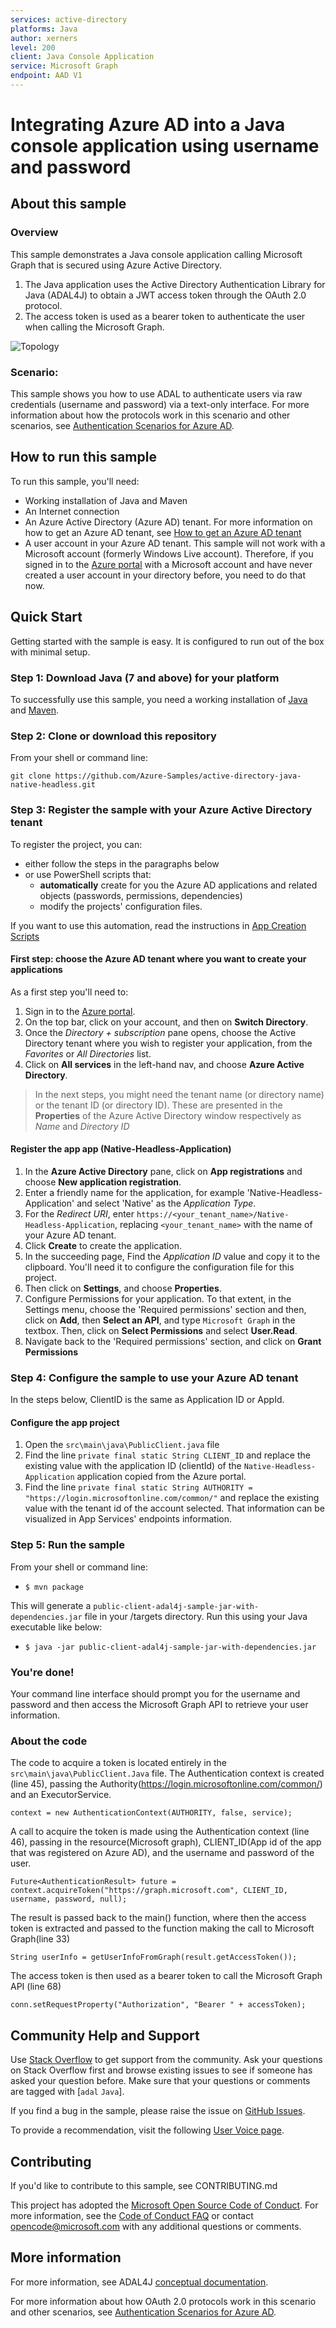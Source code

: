 ```yaml
---
services: active-directory
platforms: Java
author: xerners
level: 200
client: Java Console Application
service: Microsoft Graph
endpoint: AAD V1
---
```

# Integrating Azure AD into a Java console application using username and password

## About this sample

### Overview

This sample demonstrates a Java console application calling Microsoft Graph that is secured using Azure Active Directory.

1. The Java application uses the Active Directory Authentication Library for Java (ADAL4J) to obtain a JWT access token through the OAuth 2.0 protocol.
2. The access token is used as a bearer token to authenticate the user when calling the Microsoft Graph.

![Topology](./ReadmeFiles/Java-Native-Diagram.png)

### Scenario: 

This sample shows you how to use ADAL to authenticate users via raw credentials (username and password) via a text-only interface. For more information about how the protocols work in this scenario and other scenarios, see [Authentication Scenarios for Azure AD](https://azure.microsoft.com/documentation/articles/active-directory-authentication-scenarios/).

## How to run this sample

To run this sample, you'll need:

- Working installation of Java and Maven
- An Internet connection
- An Azure Active Directory (Azure AD) tenant. For more information on how to get an Azure AD tenant, see [How to get an Azure AD tenant](https://azure.microsoft.com/en-us/documentation/articles/active-directory-howto-tenant/)
- A user account in your Azure AD tenant. This sample will not work with a Microsoft account (formerly Windows Live account). Therefore, if you signed in to the [Azure portal](https://portal.azure.com) with a Microsoft account and have never created a user account in your directory before, you need to do that now.

## Quick Start

Getting started with the sample is easy. It is configured to run out of the box with minimal setup.

### Step 1: Download Java (7 and above) for your platform

To successfully use this sample, you need a working installation of [Java](http://www.oracle.com/technetwork/java/javase/downloads/index.html) and [Maven](https://maven.apache.org/).

### Step 2:  Clone or download this repository

From your shell or command line:

`git clone https://github.com/Azure-Samples/active-directory-java-native-headless.git `

### Step 3:  Register the sample with your Azure Active Directory tenant

To register the project, you can:

- either follow the steps in the paragraphs below
- or use PowerShell scripts that:
  - **automatically** create for you the Azure AD applications and related objects (passwords, permissions, dependencies)
  - modify the projects' configuration files.

If you want to use this automation, read the instructions in [App Creation Scripts](./AppCreationScripts/AppCreationScripts.md)

#### First step: choose the Azure AD tenant where you want to create your applications

As a first step you'll need to:

1. Sign in to the [Azure portal](https://portal.azure.com).
1. On the top bar, click on your account, and then on **Switch Directory**. 
1. Once the *Directory + subscription* pane opens, choose the Active Directory tenant where you wish to register your application, from the *Favorites* or *All Directories* list.
1. Click on **All services** in the left-hand nav, and choose **Azure Active Directory**.

> In the next steps, you might need the tenant name (or directory name) or the tenant ID (or directory ID). These are presented in the **Properties**
of the Azure Active Directory window respectively as *Name* and *Directory ID*

#### Register the app app (Native-Headless-Application)

1. In the  **Azure Active Directory** pane, click on **App registrations** and choose **New application registration**.
1. Enter a friendly name for the application, for example 'Native-Headless-Application' and select 'Native' as the *Application Type*.
1. For the *Redirect URI*, enter `https://<your_tenant_name>/Native-Headless-Application`, replacing `<your_tenant_name>` with the name of your Azure AD tenant.
1. Click **Create** to create the application.
1. In the succeeding page, Find the *Application ID* value and copy it to the clipboard. You'll need it to configure the configuration file for this project.
1. Then click on **Settings**, and choose **Properties**.
1. Configure Permissions for your application. To that extent, in the Settings menu, choose the 'Required permissions' section and then,
   click on **Add**, then **Select an API**, and type `Microsoft Graph` in the textbox. Then, click on  **Select Permissions** and select **User.Read**.
1. Navigate back to the 'Required permissions' section, and click on **Grant Permissions**

### Step 4:  Configure the sample to use your Azure AD tenant

In the steps below, ClientID is the same as Application ID or AppId.

#### Configure the app project

1. Open the `src\main\java\PublicClient.java` file
1. Find the line `private final static String CLIENT_ID` and replace the existing value with the application ID (clientId) of the `Native-Headless-Application` application copied from the Azure portal.
1. Find the line `private final static String AUTHORITY = "https://login.microsoftonline.com/common/"` and replace the existing value with the tenant id of the account selected. That information can be visualized in App Services' endpoints information.

### Step 5: Run the sample

From your shell or command line:

- `$ mvn package`

This will generate a `public-client-adal4j-sample-jar-with-dependencies.jar` file in your /targets directory. Run this using your Java executable like below:

- `$ java -jar public-client-adal4j-sample-jar-with-dependencies.jar`

### You're done!

Your command line interface should prompt you for the username and password and then access the Microsoft Graph API to retrieve your user information.

### About the code

The code to acquire a token is located entirely in the `src\main\java\PublicClient.Java` file. The Authentication context is created (line 45), passing the Authority(https://login.microsoftonline.com/common/) and an ExecutorService.

`context = new AuthenticationContext(AUTHORITY, false, service);`

A call to acquire the token is made using the Authentication context (line 46), passing in the resource(Microsoft graph), CLIENT_ID(App id of the app that was registered on Azure AD), and the username and password of the user. 

`Future<AuthenticationResult> future = context.acquireToken("https://graph.microsoft.com", CLIENT_ID, username, password, null);`

The result is passed back to the main() function, where then the access token is extracted and passed to the function making the call to Microsoft Graph(line 33)

`String userInfo = getUserInfoFromGraph(result.getAccessToken());`

The access token is then used as a bearer token to call the Microsoft Graph API (line 68)

`conn.setRequestProperty("Authorization", "Bearer " + accessToken);`

## Community Help and Support

Use [Stack Overflow](http://stackoverflow.com/questions/tagged/adal) to get support from the community.
Ask your questions on Stack Overflow first and browse existing issues to see if someone has asked your question before.
Make sure that your questions or comments are tagged with [`adal` `Java`].

If you find a bug in the sample, please raise the issue on [GitHub Issues](https://github.com/Azure-Samples/active-directory-java-native-headless/issues).

To provide a recommendation, visit the following [User Voice page](https://feedback.azure.com/forums/169401-azure-active-directory).

## Contributing

If you'd like to contribute to this sample, see CONTRIBUTING.md

This project has adopted the [Microsoft Open Source Code of Conduct](https://opensource.microsoft.com/codeofconduct/). For more information, see the [Code of Conduct FAQ](https://opensource.microsoft.com/codeofconduct/faq/) or contact [opencode@microsoft.com](mailto:opencode@microsoft.com) with any additional questions or comments.

## More information

For more information, see ADAL4J [conceptual documentation](https://github.com/AzureAD/azure-activedirectory-library-for-java/wiki). 

For more information about how OAuth 2.0 protocols work in this scenario and other scenarios, see [Authentication Scenarios for Azure AD](http://go.microsoft.com/fwlink/?LinkId=394414).
